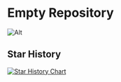 ﻿# Empty Repository

![Alt](https://repobeats.axiom.co/api/embed/4b23db6e62b6a072c36e2d37235d49c9bf08af5b.svg "Repobeats analytics image")
## Star History

[![Star History Chart](https://api.star-history.com/svg?repos=ciliverse/cilikube&type=Date)](https://star-history.com/#ciliverse/cilikube&Date)
